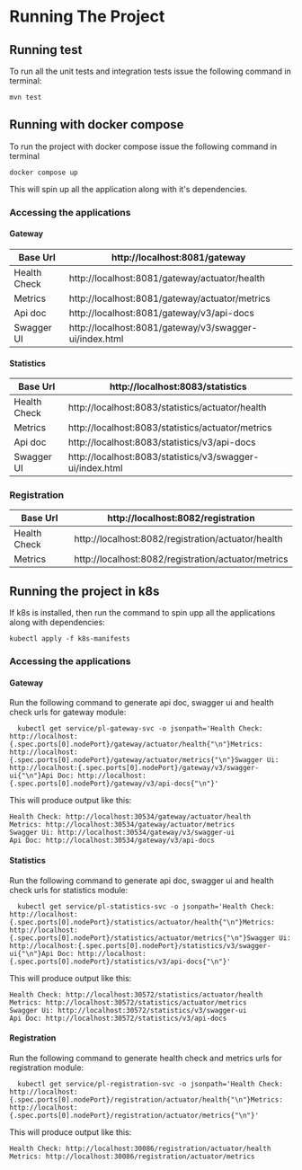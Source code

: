 # Running The Project

## Running test

To run all the unit tests and integration tests issue the following command in terminal:
```shell
mvn test
```

## Running with docker compose

To run the project with docker compose issue the following command in terminal
```shell
docker compose up
```

This will spin up all the application along with it's dependencies.

### Accessing the applications

#### Gateway

| Base Url     | http://localhost:8081/gateway                  |
|--------------|------------------------------------------------|
| Health Check | http://localhost:8081/gateway/actuator/health  |
| Metrics      | http://localhost:8081/gateway/actuator/metrics |  |
| Api doc      |      http://localhost:8081/gateway/v3/api-docs                                          |
| Swagger UI   |     http://localhost:8081/gateway/v3/swagger-ui/index.html                                                                                    |

#### Statistics

| Base Url     | http://localhost:8083/statistics |
|--------------|--------|
| Health Check | http://localhost:8083/statistics/actuator/health |
| Metrics      | http://localhost:8083/statistics/actuator/metrics       |  |
| Api doc      | http://localhost:8083/statistics/v3/api-docs |
| Swagger UI   | http://localhost:8083/statistics/v3/swagger-ui/index.html |

### Registration

| Base Url     | http://localhost:8082/registration                |
|--------------|---------------------------------------------------|
| Health Check | http://localhost:8082/registration/actuator/health  |
| Metrics      | http://localhost:8082/registration/actuator/metrics |  |

## Running the project in k8s

If k8s is installed, then run the command to spin upp all the applications along with dependencies:
```shell
kubectl apply -f k8s-manifests 
```

### Accessing the applications
#### Gateway
Run the following command to generate api doc, swagger ui and health check urls for gateway module:
```shell
  kubectl get service/pl-gateway-svc -o jsonpath='Health Check: http://localhost:{.spec.ports[0].nodePort}/gateway/actuator/health{"\n"}Metrics: http://localhost:{.spec.ports[0].nodePort}/gateway/actuator/metrics{"\n"}Swagger Ui: http://localhost:{.spec.ports[0].nodePort}/gateway/v3/swagger-ui{"\n"}Api Doc: http://localhost:{.spec.ports[0].nodePort}/gateway/v3/api-docs{"\n"}'
```
This will produce output like this:
```
Health Check: http://localhost:30534/gateway/actuator/health
Metrics: http://localhost:30534/gateway/actuator/metrics
Swagger Ui: http://localhost:30534/gateway/v3/swagger-ui
Api Doc: http://localhost:30534/gateway/v3/api-docs

```
#### Statistics
Run the following command to generate api doc, swagger ui and health check urls for statistics module:
```shell
  kubectl get service/pl-statistics-svc -o jsonpath='Health Check: http://localhost:{.spec.ports[0].nodePort}/statistics/actuator/health{"\n"}Metrics: http://localhost:{.spec.ports[0].nodePort}/statistics/actuator/metrics{"\n"}Swagger Ui: http://localhost:{.spec.ports[0].nodePort}/statistics/v3/swagger-ui{"\n"}Api Doc: http://localhost:{.spec.ports[0].nodePort}/statistics/v3/api-docs{"\n"}'
```
This will produce output like this:
```
Health Check: http://localhost:30572/statistics/actuator/health
Metrics: http://localhost:30572/statistics/actuator/metrics
Swagger Ui: http://localhost:30572/statistics/v3/swagger-ui
Api Doc: http://localhost:30572/statistics/v3/api-docs
```

#### Registration
Run the following command to generate health check and metrics urls for registration module:
```shell
  kubectl get service/pl-registration-svc -o jsonpath='Health Check: http://localhost:{.spec.ports[0].nodePort}/registration/actuator/health{"\n"}Metrics: http://localhost:{.spec.ports[0].nodePort}/registration/actuator/metrics{"\n"}'
```
This will produce output like this:
```
Health Check: http://localhost:30086/registration/actuator/health
Metrics: http://localhost:30086/registration/actuator/metrics
```
